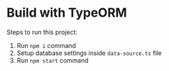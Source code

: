 #  Build with TypeORM

Steps to run this project:

1. Run `npm i` command
2. Setup database settings inside `data-source.ts` file
3. Run `npm start` command
